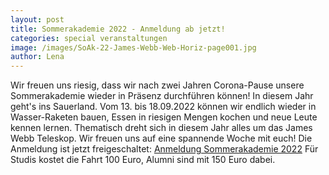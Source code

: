 ```yaml
---
layout: post
title: Sommerakademie 2022 - Anmeldung ab jetzt!
categories: special veranstaltungen
image: /images/SoAk-22-James-Webb-Web-Horiz-page001.jpg
author: Lena
---
```

Wir freuen uns riesig, dass wir nach zwei Jahren Corona-Pause unsere Sommerakademie wieder in Präsenz durchführen können!
In diesem Jahr geht's ins Sauerland.
Vom 13. bis 18.09.2022 können wir endlich wieder in Wasser-Raketen bauen, Essen in riesigen Mengen kochen und neue Leute kennen lernen.
Thematisch dreht sich in diesem Jahr alles um das James Webb Teleskop.
Wir freuen uns auf eine spannende Woche mit euch!
Die Anmeldung ist jetzt freigeschaltet: [Anmeldung Sommerakademie 2022](https://registration.pep-dortmund.org/events/13/registration/)
Für Studis kostet die Fahrt 100 Euro, Alumni sind mit 150 Euro dabei.
